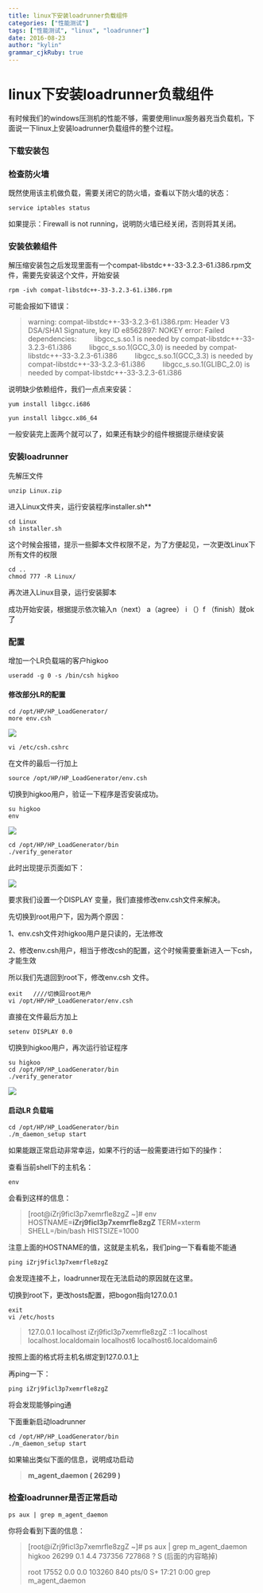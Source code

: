 ```yaml
---
title: linux下安装loadrunner负载组件 
categories: ["性能测试"]
tags: ["性能测试", "linux", "loadrunner"]
date: 2016-08-23
author: "kylin"
grammar_cjkRuby: true
---
```


# linux下安装loadrunner负载组件

有时候我们的windows压测机的性能不够，需要使用linux服务器充当负载机，下面说一下linux上安装loadrunner负载组件的整个过程。

<!--more-->

### 下载安装包

### 检查防火墙

既然使用该主机做负载，需要关闭它的防火墙，查看以下防火墙的状态：

```
service iptables status
```

如果提示：Firewall is not running，说明防火墙已经关闭，否则将其关闭。

### 安装依赖组件

解压缩安装包之后发现里面有一个compat-libstdc++-33-3.2.3-61.i386.rpm文件，需要先安装这个文件，开始安装

```
rpm -ivh compat-libstdc++-33-3.2.3-61.i386.rpm
```

可能会报如下错误：

>warning: compat-libstdc++-33-3.2.3-61.i386.rpm: Header V3 DSA/SHA1 Signature, key ID e8562897: NOKEY
>error: Failed dependencies:
>        libgcc_s.so.1 is needed by compat-libstdc++-33-3.2.3-61.i386
>        libgcc_s.so.1(GCC_3.0) is needed by compat-libstdc++-33-3.2.3-61.i386
>        libgcc_s.so.1(GCC_3.3) is needed by compat-libstdc++-33-3.2.3-61.i386
>        libgcc_s.so.1(GLIBC_2.0) is needed by compat-libstdc++-33-3.2.3-61.i386

说明缺少依赖组件，我们一点点来安装：

``` 
yum install libgcc.i686
```

```
yun install libgcc.x86_64
```

一般安装完上面两个就可以了，如果还有缺少的组件根据提示继续安装

### 安装loadrunner

先解压文件

```
unzip Linux.zip
```

进入Linux文件夹，运行安装程序installer.sh**

```
cd Linux
sh installer.sh
```

这个时候会报错，提示一些脚本文件权限不足，为了方便起见，一次更改Linux下所有文件的权限

```
cd ..
chmod 777 -R Linux/
```

再次进入Linux目录，运行安装脚本

成功开始安装，根据提示依次输入n（next） a（agree） i （）f （finish）就ok了

### 配置

增加一个LR负载端的客户higkoo

```
useradd -g 0 -s /bin/csh higkoo
```

#### 修改部分LR的配置

```
cd /opt/HP/HP_LoadGenerator/
more env.csh
```

![](http://s13.sinaimg.cn/mw690/9aa583cfgx6C9JejHc07c&690)

```
vi /etc/csh.cshrc
```

在文件的最后一行加上

```
source /opt/HP/HP_LoadGenerator/env.csh
```

切换到higkoo用户，验证一下程序是否安装成功。

```
su higkoo
env
```

![](http://s9.sinaimg.cn/mw690/9aa583cfgx6C9JFsCuY68&690)

```
cd /opt/HP/HP_LoadGenerator/bin
./verify_generator
```

此时出现提示页面如下：

![](http://s12.sinaimg.cn/mw690/9aa583cfgx6C9JRANf53b&690)

要求我们设置一个DISPLAY 变量，我们直接修改env.csh文件来解决。

先切换到root用户下，因为两个原因：

1、env.csh文件对higkoo用户是只读的，无法修改

2、修改env.csh用户，相当于修改csh的配置，这个时候需要重新进入一下csh，才能生效

所以我们先退回到root下，修改env.csh 文件。

```
exit   ////切换回root用户
vi /opt/HP/HP_LoadGenerator/env.csh
```

直接在文件最后方加上 

```
setenv DISPLAY 0.0
```

切换到higkoo用户，再次运行验证程序

```
su higkoo
cd /opt/HP/HP_LoadGenerator/bin
./verify_generator
```

![](http://s10.sinaimg.cn/mw690/9aa583cfgx6C9LSuljHe9&690)

#### 启动LR 负载端

```
cd /opt/HP/HP_LoadGenerator/bin
./m_daemon_setup start
```

如果能跟正常启动非常幸运，如果不行的话一般需要进行如下的操作：

查看当前shell下的主机名：

```
env
```

会看到这样的信息：

>[root@iZrj9ficl3p7xemrfle8zgZ ~]# env
>HOSTNAME=**iZrj9ficl3p7xemrfle8zgZ**
>TERM=xterm
>SHELL=/bin/bash
>HISTSIZE=1000

注意上面的HOSTNAME的值，这就是主机名，我们ping一下看看能不能通

```
ping iZrj9ficl3p7xemrfle8zgZ
```

会发现连接不上，loadrunner现在无法启动的原因就在这里。

切换到root下，更改hosts配置，把bogon指向127.0.0.1

```
exit
vi /etc/hosts
```

> 127.0.0.1 localhost iZrj9ficl3p7xemrfle8zgZ
> ::1         localhost localhost.localdomain localhost6 localhost6.localdomain6

按照上面的格式将主机名绑定到127.0.0.1上

再ping一下：

```
ping iZrj9ficl3p7xemrfle8zgZ
```

将会发现能够ping通

下面重新启动loadrunner

```
cd /opt/HP/HP_LoadGenerator/bin
./m_daemon_setup start
```

如果输出类似下面的信息，说明成功启动

> **m_agent_daemon ( 26299 )**

### 检查loadrunner是否正常启动

```
ps aux | grep m_agent_daemon
```

你将会看到下面的信息：

> [root@iZrj9ficl3p7xemrfle8zgZ ~]# ps aux | grep m_agent_daemon
> higkoo   26299 0.1  4.4 737356 727868 ?       S   (后面的内容略掉)
>
> root     17552  0.0  0.0 103260   840 pts/0    S+   17:21   0:00 grep m_agent_daemon

